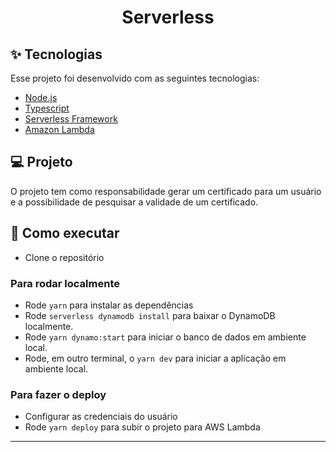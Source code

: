 <h1 align="center">Serverless</h1>

## ✨ Tecnologias

Esse projeto foi desenvolvido com as seguintes tecnologias:

- [Node.js](https://nodejs.org/en/)
- [Typescript](https://www.typescriptlang.org/)
- [Serverless Framework](serverless.com/)
- [Amazon Lambda](https://aws.amazon.com/pt/lambda/)

## 💻 Projeto

O projeto tem como responsabilidade gerar um certificado para um usuário e a possibilidade de pesquisar a validade de um certificado.

## 🚀 Como executar

- Clone o repositório

### Para rodar localmente

- Rode `yarn` para instalar as dependências
- Rode `serverless dynamodb install` para baixar o DynamoDB localmente.
- Rode `yarn dynamo:start` para iniciar o banco de dados em ambiente local.
- Rode, em outro terminal, o `yarn dev` para iniciar a aplicação em ambiente local.

### Para fazer o deploy

- Configurar as credenciais do usuário
- Rode `yarn deploy` para subir o projeto para AWS Lambda

---
